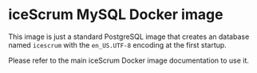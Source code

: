 # iceScrum MySQL Docker image

This image is just a standard PostgreSQL image that creates an database named `icescrum` with the `en_US.UTF-8` encoding at the first startup.

Please refer to the main iceScrum Docker image documentation to use it.
